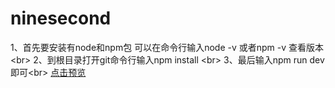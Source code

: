 # ninesecond
1、首先要安装有node和npm包 可以在命令行输入node -v 或者npm -v 查看版本 \<br>
2、到根目录打开git命令行输入npm install \<br>
3、最后输入npm run dev即可\<br>
[点击预览](http://sansanchen.github.io/ninesecond/ninesecond/dist/)
